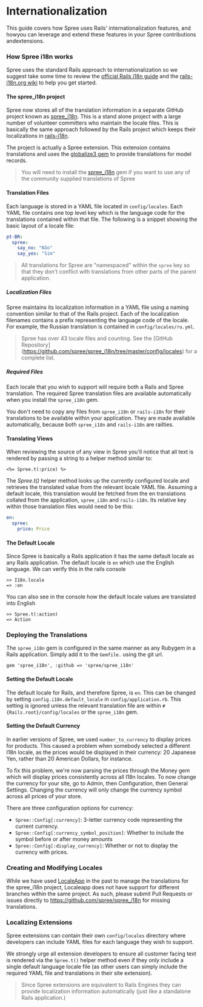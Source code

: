 # Internationalization

This guide covers how Spree uses Rails' internationalization features, and howyou can leverage and
extend these features in your Spree contributions andextensions.

### How Spree i18n works
Spree uses the standard Rails approach to internationalization so we suggest take some time to
review the [official Rails i18n guide](http://guides.rubyonrails.org/i18n.html) and the
[rails-i18n.org wiki](http://rails-i18n.org/wiki) to help you get started.

#### The spree_i18n project
Spree now stores all of the translation information in a separate GitHub project known as
[spree_i18n](https://github.com/spree/spree_i18n). This is a stand alone project with a large number
of volunteer committers who maintain the locale files. This is basically the same approach followed
by the Rails project which keeps their localizations in
[rails-i18n](https://github.com/svenfuchs/rails-i18n).

The project is actually a Spree extension. This extension contains translations and uses the
[globalize3 gem](https://github.com/svenfuchs/globalize3) to provide translations for model records.

> You will need to install the [spree_i18n](https://github.com/spree/spree_i18n) gem if you want
to use any of the community supplied translations of Spree

#### Translation Files
Each language is stored in a YAML file located in `config/locales`. Each YAML
file contains one top level key which is the language code for the translations
contained within that file.  The following is a snippet showing the basic layout
of a locale file:
```yaml
pt-BR:
  spree:
    say_no: "Não"
    say_yes: "Sim"
```

> All translations for Spree are "namespaced" within the `spree` key so that they don't conflict
with translations from other parts of the parent application.

##### Localization Files
Spree maintains its localization information in a YAML file using a naming convention similar to
that of the Rails project.  Each of the localization filenames contains a prefix representing the
language code of the locale. For example, the Russian translation is contained in
`config/locales/ru.yml`.

> Spree has over 43 locale files and counting.  See the [GitHub Repository]
(https://github.com/spree/spree_i18n/tree/master/config/locales) for a complete list.

##### Required Files
Each locale that you wish to support will require both a Rails and Spree translation.  The required
Spree translation files are available automatically when you install the `spree_i18n` gem.

You don't need to copy any files from `spree_i18n` or `rails-i18n` for their translations to be
available within your application. They are made available automatically, because both `spree_i18n`
and `rails-i18n` are railties.

#### Translating Views
When reviewing the source of any view in Spree you'll notice that all text is rendered by passing
 a string to a helper method similar to:
```erb
<%= Spree.t(:price) %>
```
The *Spree.t()* helper method looks up the currently configured locale and retrieves the translated
value from the relevant locale YAML file. Assuming a default locale, this translation would be
fetched from the en translations collated from the application, `spree_i18n` and `rails-i18n`. Its
relative key within those translation files would need to be this:
```yaml
en:
  spree:
    price: Price
```

#### The Default Locale
Since Spree is basically a Rails application it has the same default locale as any Rails
application.  The default locale is `en` which use the English language.  We can verify this in the
rails console
```
>> I18n.locale
=> :en
```
You can also see in the console how the default locale values are translated into English
```
>> Spree.t(:action)
=> Action
```

### Deploying the Translations
The `spree_i18n` gem is configured in the same manner as any Rubygem in a Rails application.
Simply add it to the `Gemfile.` using the git url.
```
gem 'spree_i18n', :github => 'spree/spree_i18n'
```

#### Setting the Default Locale
The default locale for Rails, and therefore Spree, is `en`. This can be changed by setting
`config.i18n.default_locale` in `config/application.rb`. This setting is ignored unless the relevant
translation file are within `#{Rails.root}/config/locales` or the `spree_i18n` gem.

#### Setting the Default Currency
In earlier versions of Spree, we used `number_to_currency` to display prices for products. This
caused a problem when somebody selected a different I18n locale, as the prices would be displayed in
their currency: 20 Japanese Yen, rather than 20 American Dollars, for instance.

To fix this problem, we're now parsing the prices through the Money gem which will display prices
consistently across all I18n locales. To now change the currency for your site, go to Admin, then
Configuration, then General Settings. Changing the currency will only change the currency symbol
across all prices of your store.

There are three configuration options for currency:
* `Spree::Config[:currency]`: 3-letter currency code representing the current currency.
* `Spree::Config[:currency_symbol_position]`: Whether to include the symbol before or after
money amounts
* `Spree::Config[:display_currency]`: Whether or not to display the currency with prices.

### Creating and Modifying Locales
While we have used [LocaleApp](http://localeapp.com) in the past to manage the translations for  the
spree_i18n project, Localeapp does not have support for different branches within the same  project.
As such, please submit Pull Requests or issues directly to https://github.com/spree/spree_i18n for
missing translations.

### Localizing Extensions
Spree extensions can contain their own `config/locales` directory where developers can include YAML
files for each language they wish to support.

We strongly urge all extension developers to ensure all customer facing text is rendered via the
`Spree.t()` helper method even if they only include a single default language locale file (as other
users can simply include the required YAML file and translations in their site extension).

> Since Spree extensions are equivalent to Rails Engines they can provide localization information
automatically (just like a standalone Rails application.)
